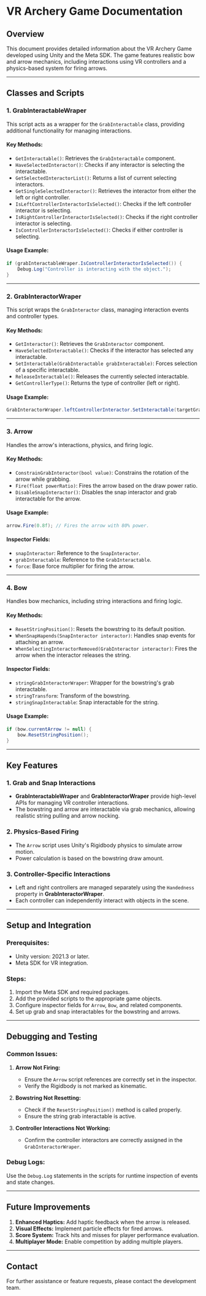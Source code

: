 # VR Archery Game Documentation

## Overview
This document provides detailed information about the VR Archery Game developed using Unity and the Meta SDK. The game features realistic bow and arrow mechanics, including interactions using VR controllers and a physics-based system for firing arrows.

---

## Classes and Scripts

### 1. **GrabInteractableWraper**
This script acts as a wrapper for the `GrabInteractable` class, providing additional functionality for managing interactions.

#### Key Methods:
- `GetInteractable()`: Retrieves the `GrabInteractable` component.
- `HaveSelectedInteractor()`: Checks if any interactor is selecting the interactable.
- `GetSelectedInteractorList()`: Returns a list of current selecting interactors.
- `GetSingleSelectedInteractor()`: Retrieves the interactor from either the left or right controller.
- `IsLeftControllerInteractorIsSelected()`: Checks if the left controller interactor is selecting.
- `IsRightControllerInteractorIsSelected()`: Checks if the right controller interactor is selecting.
- `IsControllerInteractorIsSelected()`: Checks if either controller is selecting.

#### Usage Example:
```csharp
if (grabInteractableWraper.IsControllerInteractorIsSelected()) {
    Debug.Log("Controller is interacting with the object.");
}
```

---

### 2. **GrabInteractorWraper**
This script wraps the `GrabInteractor` class, managing interaction events and controller types.

#### Key Methods:
- `GetInteractor()`: Retrieves the `GrabInteractor` component.
- `HaveSelectedInteractable()`: Checks if the interactor has selected any interactable.
- `SetInteractable(GrabInteractable grabInteractable)`: Forces selection of a specific interactable.
- `ReleaseInteractable()`: Releases the currently selected interactable.
- `GetControllerType()`: Returns the type of controller (left or right).

#### Usage Example:
```csharp
GrabInteractorWraper.leftControllerInteractor.SetInteractable(targetGrabInteractable);
```

---

### 3. **Arrow**
Handles the arrow's interactions, physics, and firing logic.

#### Key Methods:
- `ConstrainGrabInteractor(bool value)`: Constrains the rotation of the arrow while grabbing.
- `Fire(float powerRatio)`: Fires the arrow based on the draw power ratio.
- `DisableSnapInteractor()`: Disables the snap interactor and grab interactable for the arrow.

#### Usage Example:
```csharp
arrow.Fire(0.8f); // Fires the arrow with 80% power.
```

#### Inspector Fields:
- `snapInteractor`: Reference to the `SnapInteractor`.
- `grabInteractable`: Reference to the `GrabInteractable`.
- `force`: Base force multiplier for firing the arrow.

---

### 4. **Bow**
Handles bow mechanics, including string interactions and firing logic.

#### Key Methods:
- `ResetStringPosition()`: Resets the bowstring to its default position.
- `WhenSnapHapends(SnapInteractor interactor)`: Handles snap events for attaching an arrow.
- `WhenSelectingInteractorRemoved(GrabInteractor interactor)`: Fires the arrow when the interactor releases the string.

#### Inspector Fields:
- `stringGrabInteractorWraper`: Wrapper for the bowstring's grab interactable.
- `stringTransform`: Transform of the bowstring.
- `stringSnapInteractable`: Snap interactable for the string.

#### Usage Example:
```csharp
if (bow.currentArrow != null) {
    bow.ResetStringPosition();
}
```

---

## Key Features

### 1. **Grab and Snap Interactions**
- **GrabInteractableWraper** and **GrabInteractorWraper** provide high-level APIs for managing VR controller interactions.
- The bowstring and arrow are interactable via grab mechanics, allowing realistic string pulling and arrow nocking.

### 2. **Physics-Based Firing**
- The `Arrow` script uses Unity's Rigidbody physics to simulate arrow motion.
- Power calculation is based on the bowstring draw amount.

### 3. **Controller-Specific Interactions**
- Left and right controllers are managed separately using the `Handedness` property in **GrabInteractorWraper**.
- Each controller can independently interact with objects in the scene.

---

## Setup and Integration

### Prerequisites:
- Unity version: 2021.3 or later.
- Meta SDK for VR integration.

### Steps:
1. Import the Meta SDK and required packages.
2. Add the provided scripts to the appropriate game objects.
3. Configure inspector fields for `Arrow`, `Bow`, and related components.
4. Set up grab and snap interactables for the bowstring and arrows.

---

## Debugging and Testing

### Common Issues:
1. **Arrow Not Firing:**
   - Ensure the `Arrow` script references are correctly set in the inspector.
   - Verify the Rigidbody is not marked as kinematic.

2. **Bowstring Not Resetting:**
   - Check if the `ResetStringPosition()` method is called properly.
   - Ensure the string grab interactable is active.

3. **Controller Interactions Not Working:**
   - Confirm the controller interactors are correctly assigned in the `GrabInteractorWraper`.

### Debug Logs:
Use the `Debug.Log` statements in the scripts for runtime inspection of events and state changes.

---

## Future Improvements
1. **Enhanced Haptics:** Add haptic feedback when the arrow is released.
2. **Visual Effects:** Implement particle effects for fired arrows.
3. **Score System:** Track hits and misses for player performance evaluation.
4. **Multiplayer Mode:** Enable competition by adding multiple players.

---

## Contact
For further assistance or feature requests, please contact the development team.

